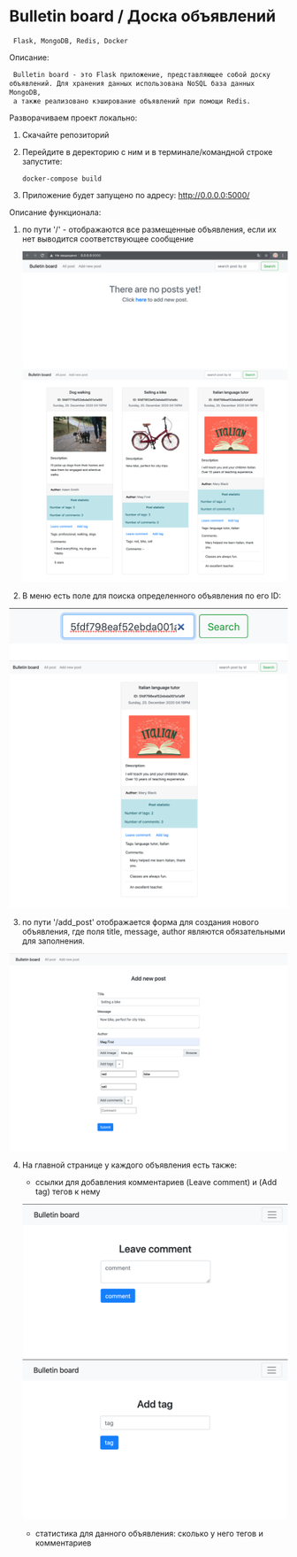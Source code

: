 # Bulletin board / Доска объявлений

     Flask, MongoDB, Redis, Docker
     
Описание:
     
     Bulletin board - это Flask приложение, представляющее собой доску объявлений. Для хранения данных использована NoSQL база данных MongoDB, 
     а также реализовано кэширование объявлений при помощи Redis.


Разворачиваем проект локально:

1. Скачайте репозиторий

2. Перейдите в деректорию с ним и в терминале/командной строке запустите:

       docker-compose build

3. Приложение будет запущено по адресу: http://0.0.0.0:5000/

Описание функционала:

1. по пути '/' - отображаются все размещенные объявления, если их нет выводится соответствующее сообщение

   ![There are not posts](/screenshots/screenshot_1.png)
   ![All posts](/screenshots/screenshot_2.png)

 2. В меню есть поле для поиска определенного объявления по его ID:
   
   ![Search field](/screenshots/screenshot_3.png)
   ![Get post by id](/screenshots/screenshot_4.png)
 
 3. по пути '/add_post' отображается форма для создания нового объявления, где поля title, message, author являются обязательными для заполнения.
 
   ![Get post by id](/screenshots/screenshot_5.png)
 
 4. На главной странице у каждого объявления есть также:
 
    - ссылки для добавления комментариев (Leave comment) и (Add tag) тегов к нему
    
    ![Leave comment](/screenshots/screenshot_6.png)
    ![Add tag](/screenshots/screenshot_7.png)
 
    - статистика для данного объявления: сколько у него тегов и комментариев
